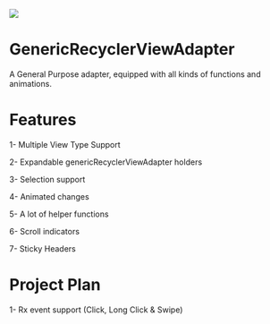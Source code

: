 [![](https://jitpack.io/v/Zeyad-37/GenericRecyclerViewAdapter.svg)](https://jitpack.io/#Zeyad-37/GenericRecyclerViewAdapter)
# GenericRecyclerViewAdapter
A General Purpose adapter, equipped with all kinds of functions and animations.

# Features

1- Multiple View Type Support 

2- Expandable genericRecyclerViewAdapter holders

3- Selection support

4- Animated changes

5- A lot of helper functions

6- Scroll indicators

7- Sticky Headers

# Project Plan

1- Rx event support (Click, Long Click & Swipe)